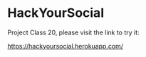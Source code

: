 # HackYourSocial

Project Class 20, please visit the link to try it:

https://hackyoursocial.herokuapp.com/
